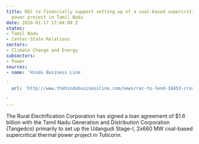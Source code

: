 ```yaml
---
title: REC to financially support setting up of a coal-based supercritical thermal
  power project in Tamil Nadu
date: 2018-01-17 17:04:00 Z
states:
- Tamil Nadu
- Center-State Relations
sectors:
- Climate Change and Energy
subsectors:
- Power
sources:
- name: 'Hindu Business Line

'
  url: 'http://www.thehindubusinessline.com/news/rec-to-lend-10453-crore-for-tn-power-project/article10030577.ece

'
---
```


The Rural Electrification Corporation has signed a loan agreement of $1.6 billion with the Tamil Nadu Generation and Distribution Corporation (Tangedco) primarily to set up the Udangudi Stage-I, 2x660 MW coal-based supercritical thermal power project in Tuticorin.
